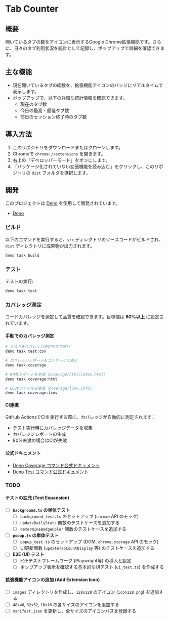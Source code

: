 # Tab Counter

## 概要

開いているタブの数をアイコンに表示するGoogle
Chrome拡張機能です。さらに、日々のタブ利用状況を統計として記録し、ポップアップで詳細を確認できます。

## 主な機能

- 現在開いているタブの総数を、拡張機能アイコンのバッジにリアルタイムで表示します。
- ポップアップで、以下の詳細な統計情報を確認できます。
  - 現在のタブ数
  - 今日の最高・最低タブ数
  - 前日のセッション終了時のタブ数

## 導入方法

1. このリポジトリをダウンロードまたはクローンします。
2. Chromeで `chrome://extensions` を開きます。
3. 右上の「デベロッパーモード」をオンにします。
4. 「パッケージ化されていない拡張機能を読み込む」をクリックし、このリポジトリの
   `dist` フォルダを選択します。

## 開発

このプロジェクトは [Deno](https://deno.land/) を使用して開発されています。

- [Deno](https://deno.land/manual/getting_started/installation)

### ビルド

以下のコマンドを実行すると、`src` ディレクトリのソースコードがビルドされ、`dist`
ディレクトリに成果物が出力されます。

```sh
deno task build
```

### テスト

テストの実行:

```sh
deno task test
```

### カバレッジ測定

コードカバレッジを測定して品質を確認できます。目標値は **80%以上** に設定されています。

#### 手動でのカバレッジ測定

```sh
# テストをカバレッジ測定付きで実行
deno task test:cov

# カバレッジレポートをコンソールに表示
deno task coverage

# HTMLレポートを生成（coverage/html/index.html）
deno task coverage:html

# LCOVファイルを生成（coverage/lcov.info）
deno task coverage:lcov
```

#### CI連携

GitHub ActionsでCIを実行する際に、カバレッジが自動的に測定されます：

- テスト実行時にカバレッジデータを収集
- カバレッジレポートの生成
- 80%未満の場合はCIが失敗

#### 公式ドキュメント

- [Deno Coverage コマンド公式ドキュメント](https://docs.deno.com/runtime/reference/cli/coverage/)
- [Deno Test コマンド公式ドキュメント](https://docs.deno.com/runtime/reference/cli/test/)

### TODO

#### **テストの拡充 (Test Expansion)**

- [ ] **`background.ts` の単体テスト**
  - [ ] `background_test.ts` のセットアップ (`chrome` API のモック)
  - [ ] `updateDailyStats` 関数のテストケースを追加する
  - [ ] `determineBadgeColor` 関数のテストケースを追加する
- [ ] **`popup.ts` の単体テスト**
  - [ ] `popup_test.ts` のセットアップ (DOM, `chrome.storage` API のモック)
  - [ ] UI更新関数 (`updateTabCountDisplay` 等) のテストケースを追加する
- [ ] **E2E (UI) テスト**
  - [ ] E2Eテストフレームワーク (Playwright等) の導入と設定
  - [ ] ポップアップ表示を確認する基本的なUIテスト (`ui_test.ts`) を作成する

#### **拡張機能アイコンの追加 (Add Extension Icon)**

- [ ] `images` ディレクトリを作成し、`128x128` のアイコン (`icon128.png`)
      を追加する
- [ ] `48x48`, `32x32`, `16x16` の各サイズのアイコンを追加する
- [ ] `manifest.json` を更新し、全サイズのアイコンパスを登録する
